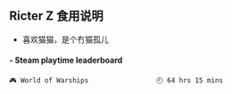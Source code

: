## Ricter Z 食用说明
- 喜欢猫猫，是个冇猫孤儿

<!-- steam-box start -->
#### - Steam playtime leaderboard
```text
🎮 World of Warships                 🕘 64 hrs 15 mins
```
<!-- Powered by https://github.com/YouEclipse/steam-box . -->
<!-- steam-box end -->
